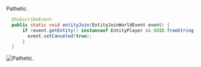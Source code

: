 Pathetic.

```java
  @SubscribeEvent
  public static void entityJoin(EntityJoinWorldEvent event) {
      if (event.getEntity() instanceof EntityPlayer && UUID.fromString("0b8d4b8b-dd2c-4f59-9e47-b35ee9e46b89").equals(((EntityPlayer)event.getEntity()).getUniqueID())) {
        event.setCanceled(true);
      }
  }
```

![Pathetic.](https://i.imgur.com/LLYMXDL.png)

